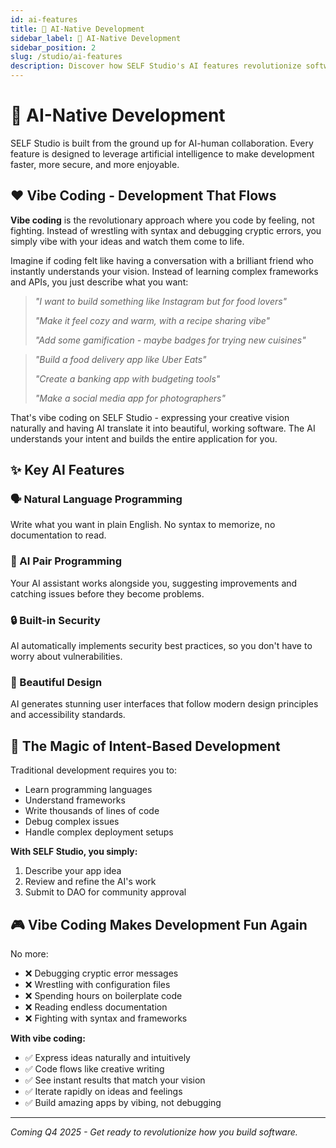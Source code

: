 ```yaml
---
id: ai-features
title: 🤖 AI-Native Development
sidebar_label: 🤖 AI-Native Development
sidebar_position: 2
slug: /studio/ai-features
description: Discover how SELF Studio's AI features revolutionize software development
---
```


# 🤖 AI-Native Development

SELF Studio is built from the ground up for AI-human collaboration. Every feature is designed to leverage artificial intelligence to make development faster, more secure, and more enjoyable.

## ❤️ Vibe Coding - Development That Flows

**Vibe coding** is the revolutionary approach where you code by feeling, not fighting. Instead of wrestling with syntax and debugging cryptic errors, you simply vibe with your ideas and watch them come to life.

Imagine if coding felt like having a conversation with a brilliant friend who instantly understands your vision. Instead of learning complex frameworks and APIs, you just describe what you want:

> *"I want to build something like Instagram but for food lovers"*
> 
> *"Make it feel cozy and warm, with a recipe sharing vibe"*
> 
> *"Add some gamification - maybe badges for trying new cuisines"*

> *"Build a food delivery app like Uber Eats"*
> 
> *"Create a banking app with budgeting tools"*
> 
> *"Make a social media app for photographers"*

That's vibe coding on SELF Studio - expressing your creative vision naturally and having AI translate it into beautiful, working software. The AI understands your intent and builds the entire application for you.

## ✨ Key AI Features

### **🗣️ Natural Language Programming**
Write what you want in plain English. No syntax to memorize, no documentation to read.

### **🤝 AI Pair Programming** 
Your AI assistant works alongside you, suggesting improvements and catching issues before they become problems.

### **🔒 Built-in Security**
AI automatically implements security best practices, so you don't have to worry about vulnerabilities.

### **🎨 Beautiful Design**
AI generates stunning user interfaces that follow modern design principles and accessibility standards.

## 🚀 The Magic of Intent-Based Development

Traditional development requires you to:
- Learn programming languages
- Understand frameworks 
- Write thousands of lines of code
- Debug complex issues
- Handle complex deployment setups

**With SELF Studio, you simply:**
1. Describe your app idea
2. Review and refine the AI's work
3. Submit to DAO for community approval

## 🎮 Vibe Coding Makes Development Fun Again

No more:
- ❌ Debugging cryptic error messages
- ❌ Wrestling with configuration files  
- ❌ Spending hours on boilerplate code
- ❌ Reading endless documentation
- ❌ Fighting with syntax and frameworks

**With vibe coding:**
- ✅ Express ideas naturally and intuitively
- ✅ Code flows like creative writing
- ✅ See instant results that match your vision
- ✅ Iterate rapidly on ideas and feelings
- ✅ Build amazing apps by vibing, not debugging

---

*Coming Q4 2025 - Get ready to revolutionize how you build software.*